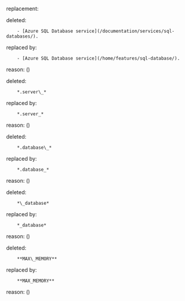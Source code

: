 replacement:

deleted:

		- [Azure SQL Database service](/documentation/services/sql-databases/).

replaced by:

		- [Azure SQL Database service](/home/features/sql-database/).

reason: ()

deleted:

		*.server\_*

replaced by:

		*.server_*

reason: ()

deleted:

		*.database\_*

replaced by:

		*.database_*

reason: ()

deleted:

		*\_database*

replaced by:

		*_database*

reason: ()

deleted:

		**MAX\_MEMORY**

replaced by:

		**MAX_MEMORY**

reason: ()

